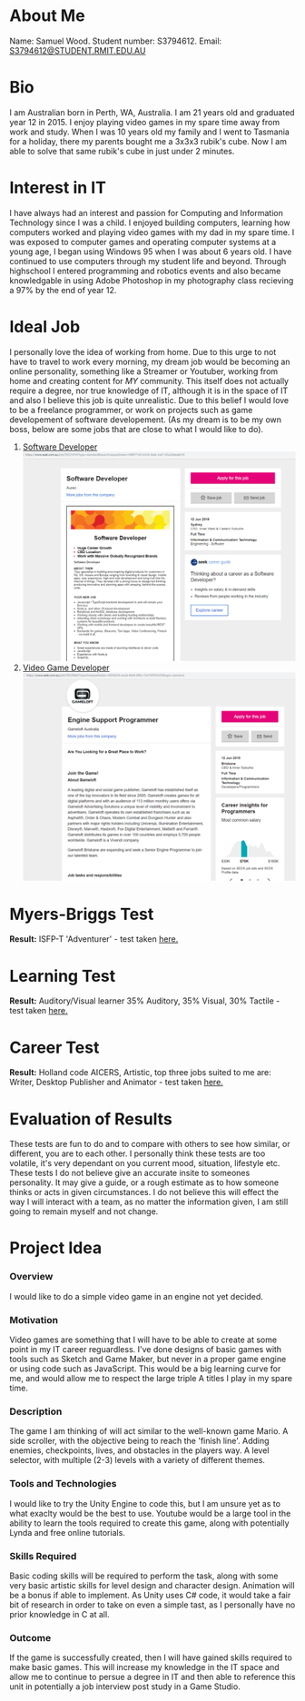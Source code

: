 # About Me
Name: Samuel Wood.
Student number: S3794612.
Email: S3794612@STUDENT.RMIT.EDU.AU
# Bio
I am Australian born in Perth, WA, Australia. I am 21 years old and graduated year 12 in 2015. I enjoy playing video games in my spare time away from work and study. When I was 10 years old my family and I went to Tasmania for a holiday, there my parents bought me a 3x3x3 rubik's cube. Now I am able to solve that same rubik's cube in just under 2 minutes.
# Interest in IT
I have always had an interest and passion for Computing and Information Technology since I was a child. I enjoyed building computers, learning how computers worked and playing video games with my dad in my spare time. I was exposed to computer games and operating computer systems at a young age, I began using Windows 95 when I was about 6 years old. I have continued to use computers through my student life and beyond. Through highschool I entered programming and robotics events and also became knowledgable in using Adobe Photoshop in my photography class recieving a 97% by the end of year 12.
# Ideal Job
I personally love the idea of working from home. Due to this urge to not have to travel to work every morning, my dream job would be becoming an online personality, something like a Streamer or Youtuber, working from home and creating content for _MY_ community. This itself does not actually require a degree, nor true knowledge of IT, although it is in the space of IT and also I believe this job is quite unrealistic. Due to this belief I would love to be a freelance programmer, or work on projects such as game developement of software developement. (As my dream is to be my own boss, below are some jobs that are close to what I would like to do).
1. [Software Developer](https://www.seek.com.au/job/39231416?type=standard&searchrequesttoken=048077a9-b32d-4e6e-baf1-63a2ddeabb14)
![](SoftwareDev.PNG)
2. [Video Game Developer](https://www.seek.com.au/job/39228643?searchrequesttoken=6f2fe630-dca4-40e8-8f0a-72e750f7b525&type=standout)
![](GameDev.PNG)
# Myers-Briggs Test
**Result:** ISFP-T 'Adventurer' - test taken [here.](https://www.16personalities.com)
# Learning Test
**Result:** Auditory/Visual learner 35% Auditory, 35% Visual, 30% Tactile - test taken [here.](http://www.educationplanner.org/students/self-assessments/learning-styles.shtml)
# Career Test
**Result:** Holland code AICERS, Artistic, top three jobs suited to me are: Writer, Desktop Publisher and Animator - test taken [here.](https://www.123test.com/career-test/)
# Evaluation of Results
These tests are fun to do and to compare with others to see how similar, or different, you are to each other. I personally think these tests are too volatile, it's very dependant on you current mood, situation, lifestyle etc. These tests I do not believe give an accurate insite to someones personality. It may give a guide, or a rough estimate as to how someone thinks or acts in given circumstances. I do not believe this will effect the way I will interact with a team, as no matter the information given, I am still going to remain myself and not change.

# Project Idea

### Overview
I would like to do a simple video game in an engine not yet decided.
### Motivation
Video games are something that I will have to be able to create at some point in my IT career reguardless. I've done designs of basic games with tools such as Sketch and Game Maker, but never in a proper game engine or using code such as JavaScript. This would be a big learning curve for me, and would allow me to respect the large triple A titles I play in my spare time.
### Description
The game I am thinking of will act similar to the well-known game Mario. A side scroller, with the objective being to reach the 'finish line'. Adding enemies, checkpoints, lives, and obstacles in the players way. A level selector, with multiple (2-3) levels with a variety of different themes.
### Tools and Technologies
I would like to try the Unity Engine to code this, but I am unsure yet as to what exaclty would be the best to use. Youtube would be a large tool in the ability to learn the tools required to create this game, along with potentially Lynda and free online tutorials.
### Skills Required
Basic coding skills will be required to perform the task, along with some very basic artistic skills for level design and character design. Animation will be a bonus if able to implement. As Unity uses C# code, it would take a fair bit of research in order to take on even a simple tast, as I personally have no prior knowledge in C at all.
### Outcome
If the game is successfully created, then I will have gained skills required to make basic games. This will increase my knowledge in the IT space and allow me to continue to persue a degree in IT and then able to reference this unit in potentially a job interview post study in a Game Studio.
